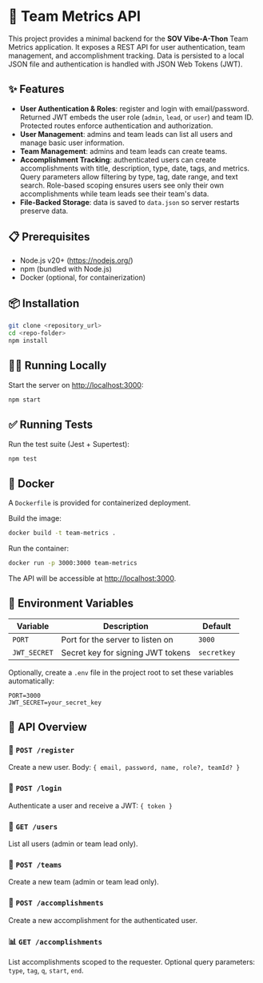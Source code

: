 # 🚀 Team Metrics API

This project provides a minimal backend for the **SOV Vibe-A-Thon** Team Metrics application. It exposes a REST API for user authentication, team management, and accomplishment tracking. Data is persisted to a local JSON file and authentication is handled with JSON Web Tokens (JWT).

## ✨ Features

- **User Authentication & Roles**: register and login with email/password. Returned JWT embeds the user role (`admin`, `lead`, or `user`) and team ID. Protected routes enforce authentication and authorization.
- **User Management**: admins and team leads can list all users and manage basic user information.
- **Team Management**: admins and team leads can create teams.
- **Accomplishment Tracking**: authenticated users can create accomplishments with title, description, type, date, tags, and metrics. Query parameters allow filtering by type, tag, date range, and text search. Role-based scoping ensures users see only their own accomplishments while team leads see their team's data.
- **File-Backed Storage**: data is saved to `data.json` so server restarts preserve data.

## 📋 Prerequisites

- Node.js v20+ (https://nodejs.org/)
- npm (bundled with Node.js)
- Docker (optional, for containerization)


## 📦 Installation

```bash
git clone <repository_url>
cd <repo-folder>
npm install
```

## 🏃‍♂️ Running Locally

Start the server on [http://localhost:3000](http://localhost:3000):

```bash
npm start
```

## ✅ Running Tests

Run the test suite (Jest + Supertest):

```bash
npm test
```


## 🐳 Docker

A `Dockerfile` is provided for containerized deployment.

Build the image:

```bash
docker build -t team-metrics .
```

Run the container:

```bash
docker run -p 3000:3000 team-metrics
```

The API will be accessible at [http://localhost:3000](http://localhost:3000).

## 🔧 Environment Variables

| Variable     | Description                          | Default       |
| ------------ | ------------------------------------ | ------------- |
| `PORT`       | Port for the server to listen on     | `3000`        |
| `JWT_SECRET` | Secret key for signing JWT tokens    | `secretkey`   |

Optionally, create a `.env` file in the project root to set these variables automatically:
```
PORT=3000
JWT_SECRET=your_secret_key
```

## 📖 API Overview

### 🔐 `POST /register`
Create a new user. Body: `{ email, password, name, role?, teamId? }`

### 🔑 `POST /login`
Authenticate a user and receive a JWT: `{ token }`

### 👥 `GET /users`
List all users (admin or team lead only).

### 🏢 `POST /teams`
Create a new team (admin or team lead only).

### 🎯 `POST /accomplishments`
Create a new accomplishment for the authenticated user.

### 📊 `GET /accomplishments`
List accomplishments scoped to the requester. Optional query parameters:
`type`, `tag`, `q`, `start`, `end`.
